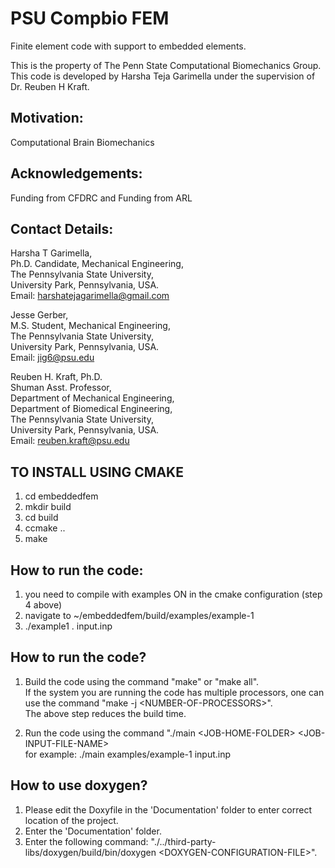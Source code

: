# PSU Compbio FEM
Finite element code with support to embedded elements.

This is the property of The Penn State Computational Biomechanics Group.
This code is developed by Harsha Teja Garimella under the supervision of Dr. Reuben H Kraft.

## Motivation:
Computational Brain Biomechanics

## Acknowledgements:
Funding from CFDRC and Funding from ARL

## Contact Details:
Harsha T Garimella, <br />
Ph.D. Candidate, Mechanical Engineering, <br /> 
The Pennsylvania State University, <br />
University Park, Pennsylvania, USA. <br />
Email: harshatejagarimella@gmail.com <br />

Jesse Gerber, <br />
M.S. Student, Mechanical Engineering, <br />
The Pennsylvania State University, <br />
University Park, Pennsylvania, USA. <br />
Email: jig6@psu.edu <br />

Reuben H. Kraft, Ph.D. <br />
Shuman Asst. Professor, <br />
Department of Mechanical Engineering, <br />
Department of Biomedical Engineering, <br />
The Pennsylvania State University, <br />
University Park, Pennsylvania, USA. <br />
Email: reuben.kraft@psu.edu <br />


## TO INSTALL USING CMAKE
1. cd embeddedfem
2. mkdir build
3. cd build
4. ccmake ..
5. make 

## How to run the code:
1. you need to compile with examples ON in the 
cmake configuration (step 4 above)
2. navigate to ~/embeddedfem/build/examples/example-1
3. ./example1 . input.inp

## How to run the code?

1. Build the code using the command "make" or "make all". <br />
   If the system you are running the code has multiple processors, 
   one can use the command "make -j \<NUMBER-OF-PROCESSORS>". <br />
   The above step reduces the build time.

2. Run the code using the command "./main \<JOB-HOME-FOLDER> \<JOB-INPUT-FILE-NAME> <br />
   for example: ./main examples/example-1 input.inp

## How to use doxygen?

1. Please edit the Doxyfile in the 'Documentation' folder to enter correct location of the project.
2. Enter the 'Documentation' folder.
2. Enter the following command: "./../third-party-libs/doxygen/build/bin/doxygen \<DOXYGEN-CONFIGURATION-FILE>".

